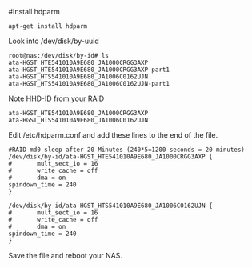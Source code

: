 #Install hdparm

    apt-get install hdparm
Look into /dev/disk/by-uuid

    root@nas:/dev/disk/by-id# ls
    ata-HGST_HTE541010A9E680_JA1000CRGG3AXP
    ata-HGST_HTE541010A9E680_JA1000CRGG3AXP-part1
    ata-HGST_HTS541010A9E680_JA1006C0162UJN
    ata-HGST_HTS541010A9E680_JA1006C0162UJN-part1
Note HHD-ID from your RAID

    ata-HGST_HTE541010A9E680_JA1000CRGG3AXP
    ata-HGST_HTS541010A9E680_JA1006C0162UJN
Edit /etc/hdparm.conf and add these lines to the end of the file.

    #RAID md0 sleep after 20 Minutes (240*5=1200 seconds = 20 minutes)
    /dev/disk/by-id/ata-HGST_HTE541010A9E680_JA1000CRGG3AXP {
    #       mult_sect_io = 16
    #       write_cache = off
    #       dma = on
    spindown_time = 240
    }

    /dev/disk/by-id/ata-HGST_HTS541010A9E680_JA1006C0162UJN {
    #       mult_sect_io = 16
    #       write_cache = off
    #       dma = on
    spindown_time = 240
    }
Save the file and reboot your NAS.
